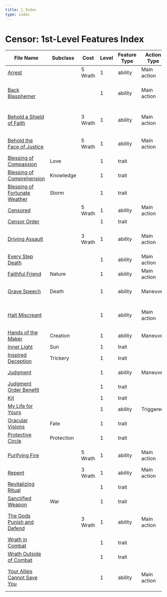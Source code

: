 ```yaml
---
title: 📑 Index
type: index
---
```


# Censor: 1st-Level Features Index

| File Name                                                               | Subclass   | Cost    | Level | Feature Type | Action Type | Distance            | Target                 |
| ----------------------------------------------------------------------- | ---------- | ------- | ----- | ------------ | ----------- | ------------------- | ---------------------- |
| [Arrest](../Arrest)                                                     |            | 5 Wrath | 1     | ability      | Main action | Melee 1             | One creature           |
| [Back Blasphemer](../Back%20Blasphemer)                                 |            |         | 1     | ability      | Main action | 2 cube within 1     | Each enemy in the area |
| [Behold a Shield of Faith](../Behold%20a%20Shield%20of%20Faith)         |            | 3 Wrath | 1     | ability      | Main action | Melee 1             | One creature or object |
| [Behold the Face of Justice](../Behold%20the%20Face%20of%20Justice)     |            | 5 Wrath | 1     | ability      | Main action | Melee 1 or ranged 5 | One creature           |
| [Blessing of Compassion](../Blessing%20of%20Compassion)                 | Love       |         | 1     | trait        |             |                     |                        |
| [Blessing of Comprehension](../Blessing%20of%20Comprehension)           | Knowledge  |         | 1     | trait        |             |                     |                        |
| [Blessing of Fortunate Weather](../Blessing%20of%20Fortunate%20Weather) | Storm      |         | 1     | trait        |             |                     |                        |
| [Censored](../Censored)                                                 |            | 5 Wrath | 1     | ability      | Main action | Melee 1             | One creature           |
| [Censor Order](../Censor%20Order)                                       |            |         | 1     | trait        |             |                     |                        |
| [Driving Assault](../Driving%20Assault)                                 |            | 3 Wrath | 1     | ability      | Main action | Melee 1             | One creature or object |
| [Every Step Death](../Every%20Step%20Death)                             |            |         | 1     | ability      | Main action | Ranged 10           | One creature           |
| [Faithful Friend](../Faithful%20Friend)                                 | Nature     |         | 1     | ability      | Main action | Self                | Self                   |
| [Grave Speech](../Grave%20Speech)                                       | Death      |         | 1     | ability      | Maneuver    | Melee 1             | One dead creature      |
| [Halt Miscreant](../Halt%20Miscreant)                                   |            |         | 1     | ability      | Main action | Melee 1             | One creature or object |
| [Hands of the Maker](../Hands%20of%20the%20Maker)                       | Creation   |         | 1     | ability      | Maneuver    | Self                | Self                   |
| [Inner Light](../Inner%20Light)                                         | Sun        |         | 1     | trait        |             |                     |                        |
| [Inspired Deception](../Inspired%20Deception)                           | Trickery   |         | 1     | trait        |             |                     |                        |
| [Judgment](../Judgment)                                                 |            |         | 1     | ability      | Maneuver    | Ranged 10           | One enemy              |
| [Judgment Order Benefit](../Judgment%20Order%20Benefit)                 |            |         | 1     | trait        |             |                     |                        |
| [Kit](../Kit)                                                           |            |         | 1     | trait        |             |                     |                        |
| [My Life for Yours](../My%20Life%20for%20Yours)                         |            |         | 1     | ability      | Triggered   | Ranged 10           | Self or one ally       |
| [Oracular Visions](../Oracular%20Visions)                               | Fate       |         | 1     | trait        |             |                     |                        |
| [Protective Circle](../Protective%20Circle)                             | Protection |         | 1     | trait        |             |                     |                        |
| [Purifying Fire](../Purifying%20Fire)                                   |            | 5 Wrath | 1     | ability      | Main action | Melee 1 or ranged 5 | One creature           |
| [Repent](../Repent)                                                     |            | 3 Wrath | 1     | ability      | Main action | Ranged 10           | One creature           |
| [Revitalizing Ritual](../Revitalizing%20Ritual)                         |            |         | 1     | trait        |             |                     |                        |
| [Sanctified Weapon](../Sanctified%20Weapon)                             | War        |         | 1     | trait        |             |                     |                        |
| [The Gods Punish and Defend](../The%20Gods%20Punish%20and%20Defend)     |            | 3 Wrath | 1     | ability      | Main action | Melee 1             | One creature or object |
| [Wrath in Combat](../Wrath%20in%20Combat)                               |            |         | 1     | trait        |             |                     |                        |
| [Wrath Outside of Combat](../Wrath%20Outside%20of%20Combat)             |            |         | 1     | trait        |             |                     |                        |
| [Your Allies Cannot Save You](../Your%20Allies%20Cannot%20Save%20You)   |            |         | 1     | ability      | Main action | Melee 1             | One creature or object |
